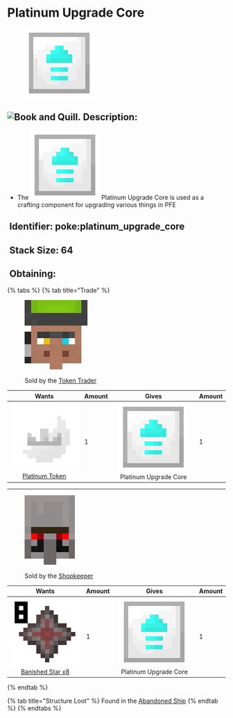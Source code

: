 # Platinum Upgrade Core

<figure><img src="https://github.com/ItsMePok/PFE/blob/wikiAssets/wikiMain/platinum_upgrade_core.png?raw=true" alt=""><figcaption></figcaption></figure>

## <img src="https://minecraft.wiki/images/Book_and_Quill_JE2_BE2.png?2128f" alt="Book and Quill." data-size="line"> Description: <a href="#description" id="description"></a>

* The <img src="https://github.com/ItsMePok/PFE/blob/wikiAssets/wikiMain/platinum_upgrade_core.png?raw=true" alt="Platinum Upgrade Core." data-size="line"> Platinum Upgrade Core is used as a crafting component for upgrading various things in PFE

## <img src="https://minecraft.wiki/images/Name_Tag_JE2_BE2.png?cbdc1" alt="" data-size="line"> Identifier: **poke:platinum\_upgrade\_core** <a href="#identifier" id="identifier"></a>

## <img src="https://minecraft.wiki/images/Light_Gray_Bundle_JE1_BE1.png?b552e" alt="" data-size="line"> Stack Size: 64 <a href="#stack-size" id="stack-size"></a>

## <img src="https://minecraft.wiki/images/thumb/Crafting_Table_JE4_BE3.png/150px-Crafting_Table_JE4_BE3.png?5767f" alt="" data-size="line"> Obtaining: <a href="#obtaining" id="obtaining"></a>

{% tabs %}
{% tab title="Trade" %}
<figure><img src="https://github.com/ItsMePok/PFE/blob/wikiAssets/entity_icon/TokenTrader.png?raw=true" alt=""><figcaption><p>Sold by the <a href="../../mobs/traders/token-trader.md">Token Trader</a></p></figcaption></figure>

<table><thead><tr><th align="center">Wants</th><th data-type="number">Amount</th><th align="center">Gives</th><th data-type="number">Amount</th></tr></thead><tbody><tr><td align="center"><img src="https://github.com/ItsMePok/PFE/blob/wikiAssets/wikiMain/platinum_token.png?raw=true" alt="Platinum Token." data-size="line"> <a href="../currency/tokens/platinum-token.md">Platinum Token</a></td><td>1</td><td align="center"><img src="https://github.com/ItsMePok/PFE/blob/wikiAssets/wikiMain/platinum_upgrade_core.png?raw=true" alt="Platinum Upgrade Core." data-size="line"> Platinum Upgrade Core</td><td>1</td></tr></tbody></table>

***

<figure><img src="https://github.com/ItsMePok/PFE/blob/wikiAssets/entity_icon/Shopkeeper.png?raw=true" alt=""><figcaption><p>Sold by the <a href="../../mobs/traders/shopkeeper.md">Shopkeeper</a></p></figcaption></figure>

<table><thead><tr><th align="center">Wants</th><th data-type="number">Amount</th><th align="center">Gives</th><th data-type="number">Amount</th></tr></thead><tbody><tr><td align="center"><img src="https://github.com/ItsMePok/PFE/blob/wikiAssets/wikiMain/banished_star_x8.png?raw=true" alt="Banished Star x8." data-size="line"> <a href="../banished-stars/banished-star-x8.md">Banished Star x8</a></td><td>1</td><td align="center"><img src="https://github.com/ItsMePok/PFE/blob/wikiAssets/wikiMain/platinum_upgrade_core.png?raw=true" alt="Platinum Upgrade Core." data-size="line"> Platinum Upgrade Core</td><td>1</td></tr></tbody></table>
{% endtab %}

{% tab title="Structure Loot" %}
Found in the [Abandoned Ship](https://pfewiki.gitbook.io/home/sturctures/abandoned-ship)
{% endtab %}
{% endtabs %}
